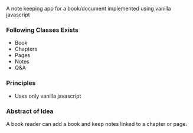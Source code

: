 A note keeping app for a book/document implemented using vanilla javascript 

### Following Classes Exists

* Book
* Chapters
* Pages
* Notes
* Q&A

### Principles
* Uses only vanilla javascript

### Abstract of Idea
A book reader can add a book and keep notes linked to a chapter or page.




